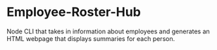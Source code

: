 # Employee-Roster-Hub
Node CLI that takes in information about employees and generates an HTML webpage that displays summaries for each person.
